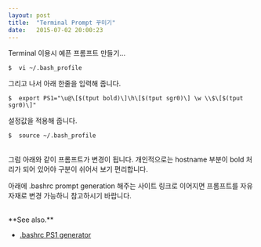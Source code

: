 ```yaml
---
layout: post
title:  "Terminal Prompt 꾸미기"
date:   2015-07-02 20:00:23
---
```



Terminal 이용시 예픈 프롬프트 만들기...

```
$  vi ~/.bash_profile
```

그리고 나서 아래 한줄을 입력해 줍니다.

```
$  export PS1="\u@\[$(tput bold)\]\h\[$(tput sgr0)\] \w \\$\[$(tput sgr0)\]"
```

설정값을 적용해 줍니다.

```
$  source ~/.bash_profile
```


<br>
그럼 아래와 같이 프롬프트가 변경이 됩니다. 개인적으로는 hostname 부분이 bold 처리가 되어 있어야 구분이 쉬어서 보기 편리합니다.

아래에 .bashrc prompt generation 해주는 사이트 링크로 이어지면 프롬프트를 자유자재로 변경 가능하니 참고하시기 바랍니다.

<br>
**See also.**

- [.bashrc PS1 generator](http://bashrcgenerator.com/)
